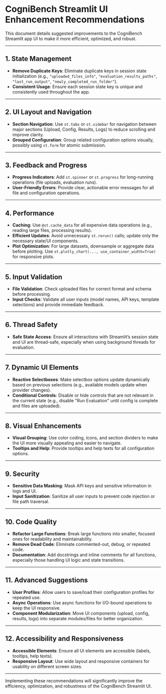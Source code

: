 # CogniBench Streamlit UI Enhancement Recommendations

This document details suggested improvements to the CogniBench Streamlit app UI to make it more efficient, optimized, and robust.

---

## 1. State Management

- **Remove Duplicate Keys**: Eliminate duplicate keys in session state initialization (e.g., `"uploaded_files_info"`, `"evaluation_results_paths"`, `"last_run_output"`, `"newly_completed_run_folder"`).
- **Consistent Usage**: Ensure each session state key is unique and consistently used throughout the app.

---

## 2. UI Layout and Navigation

- **Section Navigation**: Use `st.tabs` or `st.sidebar` for navigation between major sections (Upload, Config, Results, Logs) to reduce scrolling and improve clarity.
- **Grouped Configuration**: Group related configuration options visually, possibly using `st.form` for atomic submission.

---

## 3. Feedback and Progress

- **Progress Indicators**: Add `st.spinner` or `st.progress` for long-running operations (file uploads, evaluation runs).
- **User-Friendly Errors**: Provide clear, actionable error messages for all file and configuration operations.

---

## 4. Performance

- **Caching**: Use `@st.cache_data` for all expensive data operations (e.g., reading large files, processing results).
- **Efficient Updates**: Avoid unnecessary `st.rerun()` calls; update only the necessary state/UI components.
- **Plot Optimization**: For large datasets, downsample or aggregate data before plotting. Use `st.plotly_chart(..., use_container_width=True)` for responsive plots.

---

## 5. Input Validation

- **File Validation**: Check uploaded files for correct format and schema before processing.
- **Input Checks**: Validate all user inputs (model names, API keys, template selections) and provide immediate feedback.

---

## 6. Thread Safety

- **Safe State Access**: Ensure all interactions with Streamlit’s session state and UI are thread-safe, especially when using background threads for evaluation.

---

## 7. Dynamic UI Elements

- **Reactive Selectboxes**: Make selectbox options update dynamically based on previous selections (e.g., available models update when provider changes).
- **Conditional Controls**: Disable or hide controls that are not relevant in the current state (e.g., disable "Run Evaluation" until config is complete and files are uploaded).

---

## 8. Visual Enhancements

- **Visual Grouping**: Use color coding, icons, and section dividers to make the UI more visually appealing and easier to navigate.
- **Tooltips and Help**: Provide tooltips and help texts for all configuration options.

---

## 9. Security

- **Sensitive Data Masking**: Mask API keys and sensitive information in logs and UI.
- **Input Sanitization**: Sanitize all user inputs to prevent code injection or file path traversal.

---

## 10. Code Quality

- **Refactor Large Functions**: Break large functions into smaller, focused ones for readability and maintainability.
- **Remove Dead Code**: Eliminate commented-out, debug, or repeated code.
- **Documentation**: Add docstrings and inline comments for all functions, especially those handling UI logic and state transitions.

---

## 11. Advanced Suggestions

- **User Profiles**: Allow users to save/load their configuration profiles for repeated use.
- **Async Operations**: Use async functions for I/O-bound operations to keep the UI responsive.
- **Component Modularization**: Move UI components (upload, config, results, logs) into separate modules/files for better organization.

---

## 12. Accessibility and Responsiveness

- **Accessible Elements**: Ensure all UI elements are accessible (labels, tooltips, help texts).
- **Responsive Layout**: Use wide layout and responsive containers for usability on different screen sizes.

---

Implementing these recommendations will significantly improve the efficiency, optimization, and robustness of the CogniBench Streamlit UI.